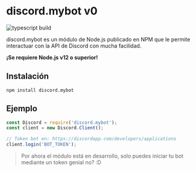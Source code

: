 # discord.mybot v0

![typescript build](https://github.com/mybot-team/discord.mybot/actions/workflows/build.yml/badge.svg)

discord.mybot es un módulo de Node.js publicado en NPM que le permite interactuar con la API de Discord con mucha facilidad.

**¡Se requiere Node.js v12 o superior!**

## Instalación

`npm install discord.mybot`

## Ejemplo

```js
const Discord = require('discord.mybot');
const client = new Discord.Client();

// Token bot en: https://discordapp.com/developers/applications
client.login('BOT_TOKEN');
```

> Por ahora el módulo está en desarrollo, solo puedes iniciar tu bot mediante un token
> genial no? :D
